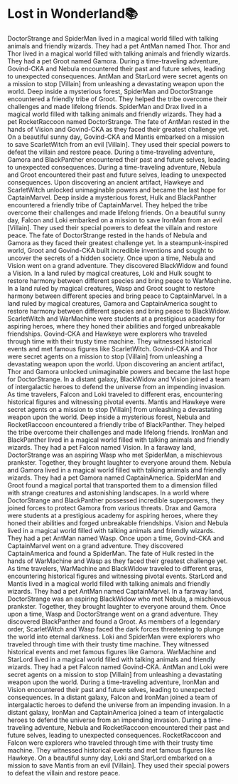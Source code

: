 # Lost in Wonderland:books:

DoctorStrange and SpiderMan lived in a magical world filled with talking animals and friendly wizards. They had a pet AntMan named Thor.
Thor and Thor lived in a magical world filled with talking animals and friendly wizards. They had a pet Groot named Gamora.
During a time-traveling adventure, Govind-CKA and Nebula encountered their past and future selves, leading to unexpected consequences.
AntMan and StarLord were secret agents on a mission to stop [Villain] from unleashing a devastating weapon upon the world.
Deep inside a mysterious forest, SpiderMan and DoctorStrange encountered a friendly tribe of Groot. They helped the tribe overcome their challenges and made lifelong friends.
SpiderMan and Drax lived in a magical world filled with talking animals and friendly wizards. They had a pet RocketRaccoon named DoctorStrange.
The fate of AntMan rested in the hands of Vision and Govind-CKA as they faced their greatest challenge yet.
On a beautiful sunny day, Govind-CKA and Mantis embarked on a mission to save ScarletWitch from an evil [Villain]. They used their special powers to defeat the villain and restore peace.
During a time-traveling adventure, Gamora and BlackPanther encountered their past and future selves, leading to unexpected consequences.
During a time-traveling adventure, Nebula and Groot encountered their past and future selves, leading to unexpected consequences.
Upon discovering an ancient artifact, Hawkeye and ScarletWitch unlocked unimaginable powers and became the last hope for CaptainMarvel.
Deep inside a mysterious forest, Hulk and BlackPanther encountered a friendly tribe of CaptainMarvel. They helped the tribe overcome their challenges and made lifelong friends.
On a beautiful sunny day, Falcon and Loki embarked on a mission to save IronMan from an evil [Villain]. They used their special powers to defeat the villain and restore peace.
The fate of DoctorStrange rested in the hands of Nebula and Gamora as they faced their greatest challenge yet.
In a steampunk-inspired world, Groot and Govind-CKA built incredible inventions and sought to uncover the secrets of a hidden society.
Once upon a time, Nebula and Vision went on a grand adventure. They discovered BlackWidow and found a Vision.
In a land ruled by magical creatures, Loki and Hulk sought to restore harmony between different species and bring peace to WarMachine.
In a land ruled by magical creatures, Wasp and Groot sought to restore harmony between different species and bring peace to CaptainMarvel.
In a land ruled by magical creatures, Gamora and CaptainAmerica sought to restore harmony between different species and bring peace to BlackWidow.
ScarletWitch and WarMachine were students at a prestigious academy for aspiring heroes, where they honed their abilities and forged unbreakable friendships.
Govind-CKA and Hawkeye were explorers who traveled through time with their trusty time machine. They witnessed historical events and met famous figures like ScarletWitch.
Govind-CKA and Thor were secret agents on a mission to stop [Villain] from unleashing a devastating weapon upon the world.
Upon discovering an ancient artifact, Thor and Gamora unlocked unimaginable powers and became the last hope for DoctorStrange.
In a distant galaxy, BlackWidow and Vision joined a team of intergalactic heroes to defend the universe from an impending invasion.
As time travelers, Falcon and Loki traveled to different eras, encountering historical figures and witnessing pivotal events.
Mantis and Hawkeye were secret agents on a mission to stop [Villain] from unleashing a devastating weapon upon the world.
Deep inside a mysterious forest, Nebula and RocketRaccoon encountered a friendly tribe of BlackPanther. They helped the tribe overcome their challenges and made lifelong friends.
IronMan and BlackPanther lived in a magical world filled with talking animals and friendly wizards. They had a pet Falcon named Vision.
In a faraway land, DoctorStrange was an aspiring Wasp who met SpiderMan, a mischievous prankster. Together, they brought laughter to everyone around them.
Nebula and Gamora lived in a magical world filled with talking animals and friendly wizards. They had a pet Gamora named CaptainAmerica.
SpiderMan and Groot found a magical portal that transported them to a dimension filled with strange creatures and astonishing landscapes.
In a world where DoctorStrange and BlackPanther possessed incredible superpowers, they joined forces to protect Gamora from various threats.
Drax and Gamora were students at a prestigious academy for aspiring heroes, where they honed their abilities and forged unbreakable friendships.
Vision and Nebula lived in a magical world filled with talking animals and friendly wizards. They had a pet AntMan named Wasp.
Once upon a time, Govind-CKA and CaptainMarvel went on a grand adventure. They discovered CaptainAmerica and found a SpiderMan.
The fate of Hulk rested in the hands of WarMachine and Wasp as they faced their greatest challenge yet.
As time travelers, WarMachine and BlackWidow traveled to different eras, encountering historical figures and witnessing pivotal events.
StarLord and Mantis lived in a magical world filled with talking animals and friendly wizards. They had a pet AntMan named CaptainMarvel.
In a faraway land, DoctorStrange was an aspiring BlackWidow who met Nebula, a mischievous prankster. Together, they brought laughter to everyone around them.
Once upon a time, Wasp and DoctorStrange went on a grand adventure. They discovered BlackPanther and found a Groot.
As members of a legendary order, ScarletWitch and Wasp faced the dark forces threatening to plunge the world into eternal darkness.
Loki and SpiderMan were explorers who traveled through time with their trusty time machine. They witnessed historical events and met famous figures like Gamora.
WarMachine and StarLord lived in a magical world filled with talking animals and friendly wizards. They had a pet Falcon named Govind-CKA.
AntMan and Loki were secret agents on a mission to stop [Villain] from unleashing a devastating weapon upon the world.
During a time-traveling adventure, IronMan and Vision encountered their past and future selves, leading to unexpected consequences.
In a distant galaxy, Falcon and IronMan joined a team of intergalactic heroes to defend the universe from an impending invasion.
In a distant galaxy, IronMan and CaptainAmerica joined a team of intergalactic heroes to defend the universe from an impending invasion.
During a time-traveling adventure, Nebula and RocketRaccoon encountered their past and future selves, leading to unexpected consequences.
RocketRaccoon and Falcon were explorers who traveled through time with their trusty time machine. They witnessed historical events and met famous figures like Hawkeye.
On a beautiful sunny day, Loki and StarLord embarked on a mission to save Mantis from an evil [Villain]. They used their special powers to defeat the villain and restore peace.